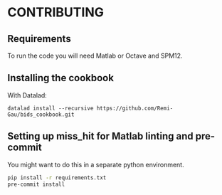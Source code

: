 # CONTRIBUTING

## Requirements

To run the code you will need Matlab or Octave and SPM12.

## Installing the cookbook

With Datalad:

```
datalad install --recursive https://github.com/Remi-Gau/bids_cookbook.git
```

## Setting up miss_hit for Matlab linting and pre-commit

You might want to do this in a separate python environment.

```bash
pip install -r requirements.txt
pre-commit install
```
